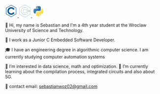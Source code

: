 <p align="left"> 
  <a href="https://en.cppreference.com/w/" target="_blank" rel="noreferrer"> 
    <img src="https://raw.githubusercontent.com/devicons/devicon/master/icons/c/c-line.svg" alt="c" width="40" height="40"/> 
  </a> 
  <a href="https://en.cppreference.com/w/" target="_blank" rel="noreferrer"> 
    <img src="https://raw.githubusercontent.com/devicons/devicon/master/icons/cplusplus/cplusplus-line.svg" alt="cplusplus" width="40" height="40"/> 
  </a> 
  <a href="https://www.python.org" target="_blank" rel="noreferrer"> 
    <img src="https://raw.githubusercontent.com/devicons/devicon/master/icons/python/python-original.svg" alt="python" width="40" height="40"/> 
  </a> 
</p>

👋 Hi, my name is Sebastian and I'm a 4th year student at the Wroclaw University of Science and Technology. 

💼 I work as a Junior C Embedded Software Developer.

🎓 I have an engineering degree in algorithmic computer science. I am currently studying computer automation systems

👀 I’m interested in data science, math and optimization.
🌱 I’m currently learning about the compilation process, integrated circuits and also about 5G.

📧 contact email: sebastianwoz02@gmail.com
